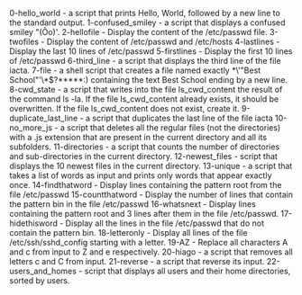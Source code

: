 0-hello_world - a script that prints Hello, World, followed by a new line to the standard output.
1-confused_smiley -  a script that displays a confused smiley "(Ôo)'.
2-hellofile - Display the content of the /etc/passwd file.
3-twofiles - Display the content of /etc/passwd and /etc/hosts
4-lastlines - Display the last 10 lines of /etc/passwd
5-firstlines - Display the first 10 lines of /etc/passwd
 6-third_line - a script that displays the third line of the file iacta.
7-file -  a shell script that creates a file named exactly \*\\'"Best School"\'\\*$\?\*\*\*\*\*:) containing the text Best School ending by a new line.
8-cwd_state - a script that writes into the file ls_cwd_content the result of the command ls -la. If the file ls_cwd_content already exists, it should be overwritten. If the file ls_cwd_content does not exist, create it.
9-duplicate_last_line -  a script that duplicates the last line of the file iacta
10-no_more_js - a script that deletes all the regular files (not the directories) with a .js extension that are present in the current directory and all its subfolders.
11-directories - a script that counts the number of directories and sub-directories in the current directory.
12-newest_files -  script that displays the 10 newest files in the current directory.
13-unique -  a script that takes a list of words as input and prints only words that appear exactly once.
14-findthatword - Display lines containing the pattern root from the file /etc/passwd
15-countthatword - Display the number of lines that contain the pattern bin in the file /etc/passwd
16-whatsnext - Display lines containing the pattern root and 3 lines after them in the file /etc/passwd.
17-hidethisword - Display all the lines in the file /etc/passwd that do not contain the pattern bin.
18-letteronly - Display all lines of the file /etc/ssh/sshd_config starting with a letter.
19-AZ - Replace all characters A and c from input to Z and e respectively.
20-hiago -  a script that removes all letters c and C from input.
21-reverse - a script that reverse its input.
22-users_and_homes -  script that displays all users and their home directories, sorted by users.
